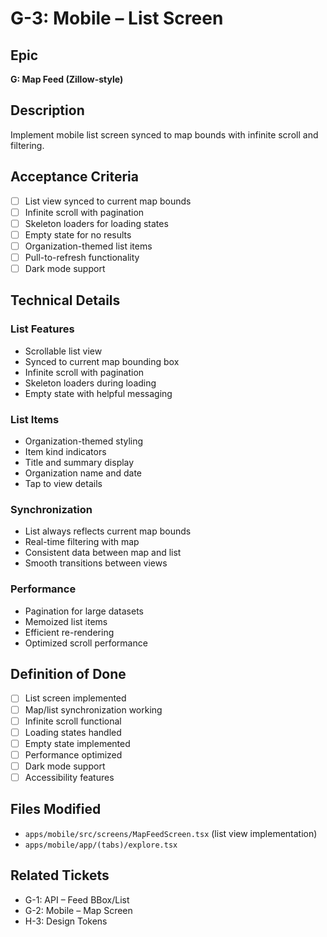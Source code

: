 # G-3: Mobile – List Screen

## Epic
**G: Map Feed (Zillow-style)**

## Description
Implement mobile list screen synced to map bounds with infinite scroll and filtering.

## Acceptance Criteria
- [ ] List view synced to current map bounds
- [ ] Infinite scroll with pagination
- [ ] Skeleton loaders for loading states
- [ ] Empty state for no results
- [ ] Organization-themed list items
- [ ] Pull-to-refresh functionality
- [ ] Dark mode support

## Technical Details

### List Features
- Scrollable list view
- Synced to current map bounding box
- Infinite scroll with pagination
- Skeleton loaders during loading
- Empty state with helpful messaging

### List Items
- Organization-themed styling
- Item kind indicators
- Title and summary display
- Organization name and date
- Tap to view details

### Synchronization
- List always reflects current map bounds
- Real-time filtering with map
- Consistent data between map and list
- Smooth transitions between views

### Performance
- Pagination for large datasets
- Memoized list items
- Efficient re-rendering
- Optimized scroll performance

## Definition of Done
- [ ] List screen implemented
- [ ] Map/list synchronization working
- [ ] Infinite scroll functional
- [ ] Loading states handled
- [ ] Empty state implemented
- [ ] Performance optimized
- [ ] Dark mode support
- [ ] Accessibility features

## Files Modified
- `apps/mobile/src/screens/MapFeedScreen.tsx` (list view implementation)
- `apps/mobile/app/(tabs)/explore.tsx`

## Related Tickets
- G-1: API – Feed BBox/List
- G-2: Mobile – Map Screen
- H-3: Design Tokens
